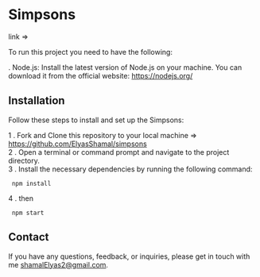 # Simpsons

link =>

To run this project you need to have the following:

. Node.js: Install the latest version of Node.js on your machine. You can download it from the official website: https://nodejs.org/

## Installation

Follow these steps to install and set up the Simpsons:

1 . Fork and Clone this repository to your local machine => https://github.com/ElyasShamal/simpsons  
2 . Open a terminal or command prompt and navigate to the project directory.  
3 . Install the necessary dependencies by running the following command:

```
 npm install
```

4 . then

```
 npm start
```

## Contact

If you have any questions, feedback, or inquiries, please get in touch with me shamalElyas2@gmail.com.
